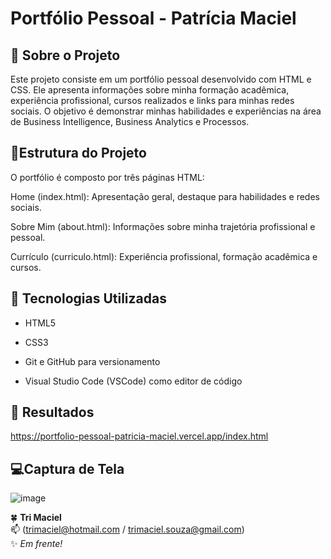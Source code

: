 ﻿# Portfólio Pessoal - Patrícia Maciel

## 📒 Sobre o Projeto

Este projeto consiste em um portfólio pessoal desenvolvido com HTML e CSS. Ele apresenta informações sobre minha formação acadêmica, experiência profissional, cursos realizados e links para minhas redes sociais. O objetivo é demonstrar minhas habilidades e experiências na área de Business Intelligence, Business Analytics e Processos.

## 📜Estrutura do Projeto

O portfólio é composto por três páginas HTML:

Home (index.html): Apresentação geral, destaque para habilidades e redes sociais.

Sobre Mim (about.html): Informações sobre minha trajetória profissional e pessoal.

Currículo (curriculo.html): Experiência profissional, formação acadêmica e cursos.

## 🤖 Tecnologias Utilizadas

* HTML5

* CSS3

* Git e GitHub para versionamento

* Visual Studio Code (VSCode) como editor de código

## 🚀 Resultados

https://portfolio-pessoal-patricia-maciel.vercel.app/index.html

## 💻Captura de Tela

![image](https://github.com/user-attachments/assets/6faa7146-c569-43d2-895b-b6865a7b22b8)


🍀 **Tri Maciel**  
📫 (trimaciel@hotmail.com / trimaciel.souza@gmail.com)  
✨ *Em frente!* 
